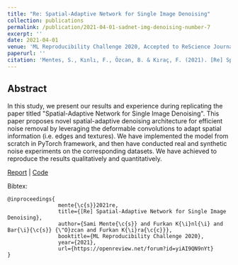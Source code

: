 ```yaml
---
title: "Re: Spatial-Adaptive Network for Single Image Denoising"
collection: publications
permalink: /publication/2021-04-01-sadnet-img-denoising-number-7
excerpt: ''
date: 2021-04-01
venue: 'ML Reproducibility Challenge 2020, Accepted to ReScience Journal Publication'
paperurl: ''
citation: 'Mentes, S., Kınlı, F., Özcan, B. & Kıraç, F. (2021). [Re] Spatial-Adaptive Network for Single Image Denoising. ML Reproducibility Challenge 2020. https://openreview.net/forum?id=yiAI9QN9nYt'
---
```


## Abstract
In this study, we present our results and experience during replicating the paper titled "Spatial-Adaptive Network for Single Image Denoising". This paper proposes novel spatial-adaptive denoising architecture for efficient noise removal by leveraging the deformable convolutions to adapt spatial information (i.e. edges and textures). We have implemented the model from scratch in PyTorch framework, and then have conducted real and synthetic noise experiments on the corresponding datasets. We have achieved to reproduce the results qualitatively and quantitatively.

[Report][ml-reprod-report] |
[Code](https://github.com/sami-automatic/SADNet_Replication)


Bibtex:
```
@inproceedings{
                mente{\c{s}}2021re,
                title={[Re] Spatial-Adaptive Network for Single Image Denoising},
                author={Sami Mente{\c{s}} and Furkan K{\i}nl{\i} and Bar{\i}{\c{s}} {\"O}zcan and Furkan K{\i}ra{\c{c}}},
                booktitle={ML Reproducibility Challenge 2020},
                year={2021},
                url={https://openreview.net/forum?id=yiAI9QN9nYt}
}
```

[ml-reprod-report]: https://openreview.net/pdf?id=yiAI9QN9nYt